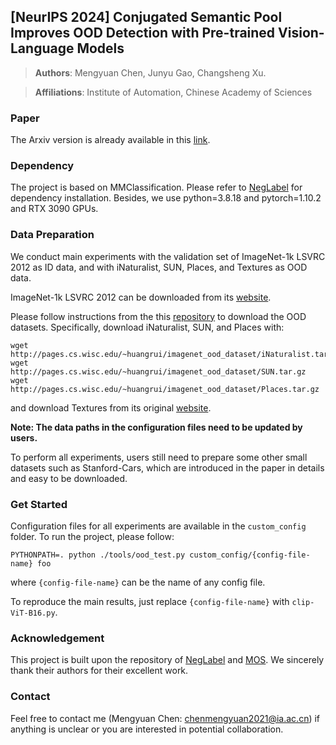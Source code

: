 ## [NeurIPS 2024] Conjugated Semantic Pool Improves OOD Detection with Pre-trained Vision-Language Models

> **Authors**: Mengyuan Chen, Junyu Gao, Changsheng Xu.

> **Affiliations**: Institute of Automation, Chinese Academy of Sciences

### Paper
The Arxiv version is already available in this [link](https://arxiv.org/abs/2410.08611).

### Dependency
The project is based on MMClassification.
Please refer to [NegLabel](https://github.com/XueJiang16/NegLabel) for dependency installation.
Besides, we use python=3.8.18 and pytorch=1.10.2 and RTX 3090 GPUs.


### Data Preparation
We conduct main experiments with the validation set of ImageNet-1k LSVRC 2012 as ID data, and with iNaturalist, SUN, Places, and Textures as OOD data.

ImageNet-1k LSVRC 2012 can be downloaded from its [website](https://image-net.org/challenges/LSVRC/2012/index.php#).

Please follow instructions from the this [repository](https://github.com/deeplearning-wisc/large_scale_ood#out-of-distribution-dataset) to download the OOD datasets. Specifically, download iNaturalist, SUN, and Places with:
```
wget http://pages.cs.wisc.edu/~huangrui/imagenet_ood_dataset/iNaturalist.tar.gz
wget http://pages.cs.wisc.edu/~huangrui/imagenet_ood_dataset/SUN.tar.gz
wget http://pages.cs.wisc.edu/~huangrui/imagenet_ood_dataset/Places.tar.gz
```
and download Textures from its original [website](https://www.robots.ox.ac.uk/~vgg/data/dtd/).


**Note: The data paths in the configuration files need to be updated by users.**

To perform all experiments, users still need to prepare some other small datasets such as Stanford-Cars, which are introduced in the paper in details and easy to be downloaded.


### Get Started
Configuration files for all experiments are available in the `custom_config` folder.
To run the project, please follow:
```
PYTHONPATH=. python ./tools/ood_test.py custom_config/{config-file-name} foo
```
where `{config-file-name}` can be the name of any config file.

To reproduce the main results, just replace `{config-file-name}` with `clip-ViT-B16.py`.

### Acknowledgement
This project is built upon the repository of [NegLabel](https://github.com/XueJiang16/NegLabel) and [MOS](https://github.com/deeplearning-wisc/large_scale_ood). We sincerely thank their authors for their excellent work.

### Contact
Feel free to contact me (Mengyuan Chen: [chenmengyuan2021@ia.ac.cn](mailto:chenmengyuan2021@ia.ac.cn)) if anything is unclear or you are interested in potential collaboration.


